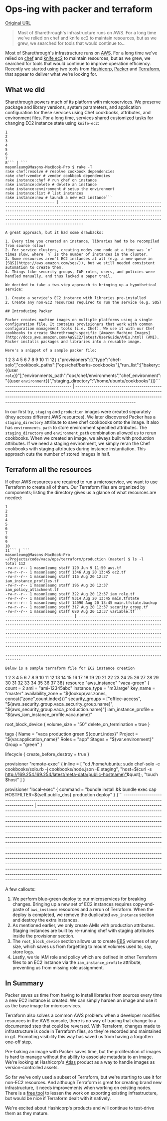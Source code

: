 # Ops-ing with packer and terraform

[Original URL](http://engineering.sharethrough.com/blog/2015/09/08/ops-ing-with-packer-and-terraform/)

> Most of Sharethrough's infrastructure runs on AWS. For a long time we've relied on chef and knife ec2 to maintain resources, but as we grew, we searched for tools that would continue to...

Most of Sharethrough's infrastructure runs on [AWS](https://aws.amazon.com/). For a long time we've relied on [chef](https://www.chef.io/chef/) and [knife ec2](https://github.com/chef/knife-ec2) to maintain resources, but as we grew, we searched for tools that would continue to improve operation efficiency. Recently we started using two tools from [Hashicorp](https://hashicorp.com/), [Packer](https://www.packer.io/) and [Terraform](https://www.terraform.io/), that appear to deliver what we're looking for.

## What we did

Sharethrough powers much of its platform with microservices. We preserve package and library versions, system parameters, and application configuration for these services using Chef cookbooks, attributes, and environment files. For a long time, services shared customized tasks for changing EC2 instance state using `knife-ec2`:

```
1
2
3
4
5
6
7
8``` | ```
masonleung@Masons-MacBook-Pro $ rake -T
rake chef:resolve # resolve cookbook dependencies
rake chef:vendor # vendor cookbook dependencies
rake instance:chef # run chef on instance
rake instance:delete # delete an instance
rake instance:environment # setup the environment
rake instance:list # list instances
rake instance:new # launch a new ec2 instance```
---------------------- | ------------------------------------------------------------------------------------------------------------------------------------------------------------------------------------------------------------------------------------------------------------------------------------------------------------------------------------------------------------------------

A great approach, but it had some drawbacks:

1. Every time you created an instance, libraries had to be recompiled from source (slow)
2. For service clusters, creating nodes one node at a time was `n` times slow, where `n` is the number of instances in the cluster.
3. Some resources aren't EC2 instances at all (e.g. a new queue in [SQS](https://aws.amazon.com/sqs/)), but we still needed consistent automation to create them.
4. Things like security groups, IAM roles, users, and policies were handled manually, and thus lacked a paper trail.

We decided to take a two-step approach to bringing up a hypothetical service:

1. Create a service's EC2 instance with libraries pre-installed
2. Create any non-EC2 resources required to run the service (e.g. SQS)

## Introducing Packer

Packer creates machine images on multiple platforms using a single configuration file. It contains provisioners that work with common configuration management tools (i.e. Chef). We use it with our Chef cookbooks to create Sharethrough-specific [Amazon Machine Images](http://docs.aws.amazon.com/AWSEC2/latest/UserGuide/AMIs.html) (AMI). Packer installs packages and libraries into a reusable image.

Here's a snippet of a sample packer file:

```
1
2
3
4
5
6
7
8
9
10
11
12``` | ```
{"provisioners":[{"type":"chef-solo","cookbook_paths":["ops/chef/berks-cookbooks"],"run_list":["bakery::{{user `role`}}"],"environments_path":"ops/chef/environments","chef_environment":"{{user `environment`}}","staging_directory":"/home/ubuntu/cookbooks"}]}```
--------------------------------- | ------------------------------------------------------------------------------------------------------------------------------------------------------------------------------------------------------------------------------------------------------------------------

In our first try, `staging` and `production` images were created separately (they access different AWS resources). We later discovered Packer has a `staging_directory` attribute to save chef cookbooks onto the image. It also has `environments_path` to store environment specified attributes. The `staging_directory` and `environment_path` combination allowed us to rerun cookbooks. When we created an image, we always built with production attributes. If we need a staging environment, we simply reran the Chef cookbooks with staging attributes during instance instantiation. This approach cuts the number of stored images in half.

## Terraform all the resources

If other AWS resources are required to run a microservice, we want to use Terraform to create all of them. Our Terraform files are organized by components; listing the directory gives us a glance of what resources are needed:

```
1
2
3
4
5
6
7
8
9
10
11``` | ```
masonleung@Masons-MacBook-Pro ~/Projects/code/vaca/ops/terraform/production (master) $ ls -l
total 112
-rw-r--r-- 1 masonleung staff 120 Jun 9 11:50 aws.tf
-rw-r--r-- 1 masonleung staff 1346 Aug 20 13:45 ec2.tf
-rw-r--r-- 1 masonleung staff 116 Aug 20 12:37 iam_instance_profiles.tf
-rw-r--r-- 1 masonleung staff 196 Aug 20 12:37 iam_policy_attachment.tf
-rw-r--r-- 1 masonleung staff 322 Aug 20 12:37 iam_role.tf
-rw-r--r-- 1 masonleung staff 9314 Aug 20 13:45 main.tfstate
-rw-r--r-- 1 masonleung staff 14090 Aug 20 13:45 main.tfstate.backup
-rw-r--r-- 1 masonleung staff 317 Aug 20 12:37 security_group.tf
-rw-r--r-- 1 masonleung staff 680 Aug 20 12:37 variable.tf```
------------------------------ | --------------------------------------------------------------------------------------------------------------------------------------------------------------------------------------------------------------------------------------------------------------------------------------------------------------------------------------------------------------------------------------------------------------------------------------------------------------------------------------------------------------------------------------------------------------------------------------------------------------------------------------------------------------------------------------------------

Below is a sample terraform file for EC2 instance creation

```
1
2
3
4
5
6
7
8
9
10
11
12
13
14
15
16
17
18
19
20
21
22
23
24
25
26
27
28
29
30
31
32
33
34
35
36
37
38``` | ```
resource "aws_instance" "vaca-green" {
 count = 2
 ami = "ami-12345abc"
 instance_type = "m3.large"
 key_name = "master"
 availability_zone = "${lookup(var.zones, concat("zone",count.index))}"
 security_groups = ["office-access", "${aws_security_group.vaca_security_group.name}", "${aws_security_group.vaca_production.name}"]
 iam_instance_profile = "${aws_iam_instance_profile.vaca.name}"

 root_block_device {
 volume_size = "50"
 delete_on_termination = true
 }

 tags {
 Name = "vaca production green ${count.index}"
 Project = "${var.application_name}"
 Roles = "app"
 Stages = "${var.environment}"
 Group = "green"
 }

 lifecycle {
 create_before_destroy = true
 }

 provisioner "remote-exec" {
 inline = [
 "cd /home/ubuntu; sudo chef-solo -c cookbooks/solo.rb -j cookbooks/node.json -E staging",
 "host=$(curl -s [http://169.254.169.254/latest/meta-data/public-hostname)"](http://169.254.169.254/latest/meta-data/public-hostname)&quot);,
 "touch $host"
 ]
 }

 provisioner "local-exec" {
 command = "bundle install && bundle exec cap HOSTFILTER=${self.public_dns} production deploy"
 }
}```
--------------------------------------------------------------------------------------------------------------- | ----------------------------------------------------------------------------------------------------------------------------------------------------------------------------------------------------------------------------------------------------------------------------------------------------------------------------------------------------------------------------------------------------------------------------------------------------------------------------------------------------------------------------------------------------------------------------------------------------------------------------------------------------------------------------------------------------------------------------------------------------------------------------------------------------------------------------------------------------------------------------------------------------------------------------------------------------------------------------------------------------------------------------------------------------------------------------------------------------------------------------------------------

A few callouts:

1. We perform blue-green deploy to our microservices for breaking changes. Bringing up a new set of EC2 instances requires copy-and-paste of `aws_instance` resources and a rerun of Terraform. When the deploy is completed, we remove the duplicated `aws_instance` section and destroy the extra instances.
2. As mentioned earlier, we only create AMIs with production attributes. Staging instances are built by re-running chef with staging attributes inside the provisioner section.
3. The `root_block_device` section allows us to create [EBS](https://aws.amazon.com/ebs/) volumes of any size, which saves us from forgetting to mount volumes used to, say, store logs.
4. Lastly, we tie IAM role and policy which are defined in other Terraform files to an EC2 instance via the `iam_instance_profile` attribute, preventing us from missing role assignment.

## In Summary

Packer saves us time from having to install libraries from sources every time a new EC2 instance is created. We can simply harden an image and use it as the base image for microservices.

Terraform also solves a common AWS problem: when a developer modifies resources in the AWS console, there is no way of tracing that change to a documented step that could be reversed. With Terraform, changes made to infrastructure is code in Terraform files, so they're recorded and maintained in git. Promoting visibility this way has saved us from having a forgotten one-off step.

Pre-baking an image with Packer saves time, but the proliferation of images is hard to manage without the ability to associate metadata to an image. We're looking at Hashicorp's [Atlas](https://atlas.hashicorp.com/) product as a way to handle images as version-controlled assets.

So far we've only used a subset of Terraform, but we're starting to use it for non-EC2 resources. And although Terraform is great for creating brand new infrastructure, it needs improvements when working on existing nodes. There is a [free tool](https://github.com/dtan4/terraforming) to lessen the work on exporting existing infrastructure, but would be nice if Terraform dealt with it natively.

We're excited about Hashicorp's products and will continue to test-drive them as they mature.
